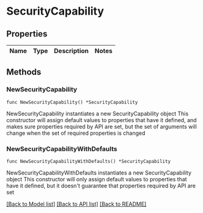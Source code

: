 # SecurityCapability

## Properties

Name | Type | Description | Notes
------------ | ------------- | ------------- | -------------

## Methods

### NewSecurityCapability

`func NewSecurityCapability() *SecurityCapability`

NewSecurityCapability instantiates a new SecurityCapability object
This constructor will assign default values to properties that have it defined,
and makes sure properties required by API are set, but the set of arguments
will change when the set of required properties is changed

### NewSecurityCapabilityWithDefaults

`func NewSecurityCapabilityWithDefaults() *SecurityCapability`

NewSecurityCapabilityWithDefaults instantiates a new SecurityCapability object
This constructor will only assign default values to properties that have it defined,
but it doesn't guarantee that properties required by API are set


[[Back to Model list]](../README.md#documentation-for-models) [[Back to API list]](../README.md#documentation-for-api-endpoints) [[Back to README]](../README.md)


